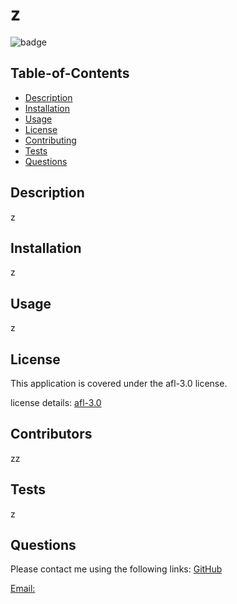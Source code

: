 
  # z
  
![badge](https://img.shields.io/badge/license-afl%203.0-blue)
      
  
  ## Table-of-Contents
  * [Description](#description)
  * [Installation](#installation)
  * [Usage](#usage)
  * [License](#License)
  * [Contributing](#Contributors)
  * [Tests](#tests)
  * [Questions](#questions)
    
  ## Description
  z

  ## Installation
  z

  ## Usage
  z

  ## License
  This application is covered  under the afl-3.0 license.
  
  license details:  [afl-3.0](https://choosealicense.com/licenses/afl-3.0)
    

  ## Contributors
  zz


  ## Tests
  z
  ## Questions
  Please contact me using the following links:
  [GitHub](https://github.com/z)   

  [Email: ](mailto:z)
  

